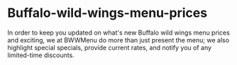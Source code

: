 # Buffalo-wild-wings-menu-prices
In order to keep you updated on what's new Buffalo wild wings menu prices and exciting, we at BWWMenu do more than just present the menu; we also highlight special specials, provide current rates, and notify you of any limited-time discounts.
